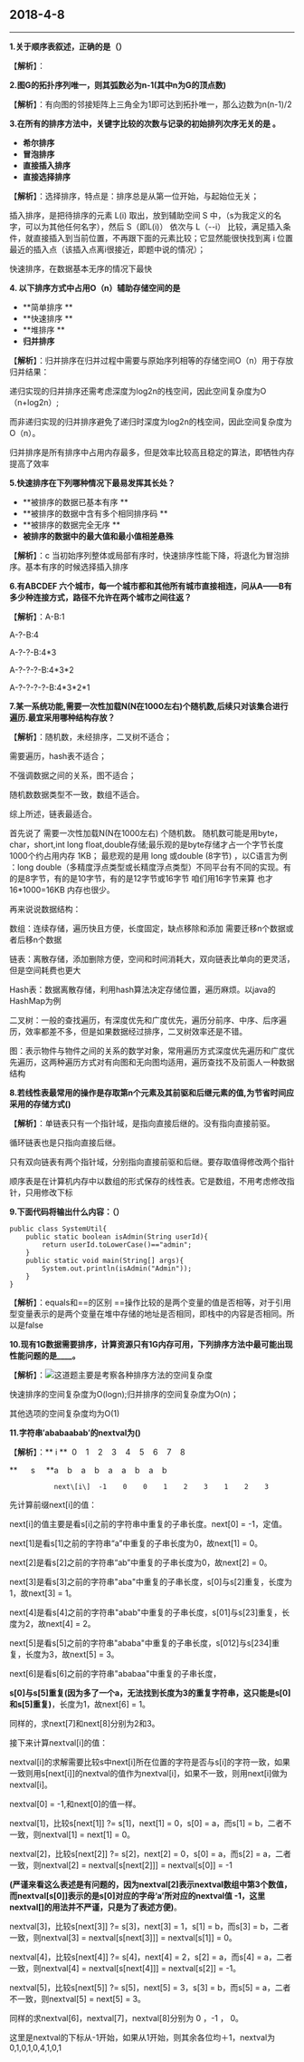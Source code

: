 ## 2018-4-8

---

**1.关于顺序表叙述，正确的是（）**

【**解析**】：

**2.图G的拓扑序列唯一，则其弧数必为n-1\(其中n为G的顶点数\)**

【**解析**】：有向图的邻接矩阵上三角全为1即可达到拓扑唯一，那么边数为n\(n-1\)/2

**3.在所有的排序方法中，关键字比较的次数与记录的初始排列次序无关的是 。**

* **希尔排序**
* **冒泡排序**
* **直接插入排序**
* **直接选择排序**

【**解析**】：选择排序，特点是：排序总是从第一位开始，与起始位无关；

插入排序，是把待排序的元素 L\(i\) 取出，放到辅助空间 S 中，（s为我定义的名字，可以为其他任何名字），然后 S（即L\(i\)） 依次与 L（--i） 比较，满足插入条件，就直接插入到当前位置，不再跟下面的元素比较；它显然能很快找到离 i 位置最近的插入点（该插入点离i很接近，即题中说的情况）；

快速排序，在数据基本无序的情况下最快

**4.以下排序方式中占用O（n）辅助存储空间的是**

* **简单排序  **
* **快速排序  **
* **堆排序  **
* **归并排序**

【**解析**】：归并排序在归并过程中需要与原始序列相等的存储空间O（n）用于存放归并结果：

递归实现的归并排序还需考虑深度为log2n的栈空间，因此空间复杂度为O（n+log2n）;

而非递归实现的归并排序避免了递归时深度为log2n的栈空间，因此空间复杂度为O（n）。

归并排序是所有排序中占用内存最多，但是效率比较高且稳定的算法，即牺牲内存提高了效率

**5.快速排序在下列哪种情况下最易发挥其长处？**

* **被排序的数据已基本有序  **
* **被排序的数据中含有多个相同排序码  **
* **被排序的数据完全无序  **
* **被排序的数据中的最大值和最小值相差悬殊**

【**解析**】：c 当初始序列整体或局部有序时，快速排序性能下降，将退化为冒泡排序。基本有序的时候选择插入排序

**6.有ABCDEF 六个城市，每一个城市都和其他所有城市直接相连，问从A——B有多少种连接方式，路径不允许在两个城市之间往返？**

【**解析**】：A-B:1

A-?-B:4

A-?-?-B:4\*3

A-?-?-?-B:4\*3\*2

A-?-?-?-?-B:4\*3\*2\*1

**7.某一系统功能,需要一次性加载N\(N在1000左右\)个随机数,后续只对该集合进行遍历.最宜采用哪种结构存放？**

【**解析**】：随机数，未经排序，二叉树不适合；

需要遍历，hash表不适合；

不强调数据之间的关系，图不适合；

随机数数据类型不一致，数组不适合。

综上所述，链表最适合。

 首先说了 需要一次性加载N\(N在1000左右\) 个随机数。 随机数可能是用byte，char，short,int long float,double存储;最乐观的是byte存储才占一个字节长度 1000个约占用内存 1KB； 最悲观的是用 long 或double \(8字节\) ，以C语言为例 ：long double（多精度浮点类型或长精度浮点类型）不同平台有不同的实现。有的是8字节，有的是10字节，有的是12字节或16字节 咱们用16字节来算 也才16\*1000=16KB 内存也很少。

再来说说数据结构： 

数组：连续存储，遍历快且方便，长度固定，缺点移除和添加 需要迁移n个数据或者后移n个数据 

链表：离散存储，添加删除方便，空间和时间消耗大，双向链表比单向的更灵活，但是空间耗费也更大 

Hash表：数据离散存储，利用hash算法决定存储位置，遍历麻烦。以java的HashMap为例 

二叉树：一般的查找遍历，有深度优先和广度优先，遍历分前序、中序、后序遍历，效率都差不多，但是如果数据经过排序，二叉树效率还是不错。 

图：表示物件与物件之间的关系的数学对象，常用遍历方式深度优先遍历和广度优先遍历，这两种遍历方式对有向图和无向图均适用，遍历查找不及前面人一种数据结构

**8.若线性表最常用的操作是存取第n个元素及其前驱和后继元素的值,为节省时间应采用的存储方式\(\)**

【**解析**】：单链表只有一个指针域，是指向直接后继的。没有指向直接前驱。

循环链表也是只指向直接后继。

只有双向链表有两个指针域，分别指向直接前驱和后继。要存取值得修改两个指针

顺序表是在计算机内存中以数组的形式保存的线性表。它是数组，不用考虑修改指针，只用修改下标

**9.下面代码将输出什么内容：（）**

```
public class SystemUtil{
    public static boolean isAdmin(String userId){
        return userId.toLowerCase()=="admin";
    }
    public static void main(String[] args){
        System.out.println(isAdmin("Admin"));
    }
}
```

【**解析**】：equals和==的区别 ==操作比较的是两个变量的值是否相等，对于引用型变量表示的是两个变量在堆中存储的地址是否相同，即栈中的内容是否相同。所以是false

**10.现有1G数据需要排序，计算资源只有1G内存可用，下列排序方法中最可能出现性能问题的是\_\_\_\_。**

【**解析**】：![](/assets/排序空间复杂度.png)这道题主要是考察各种排序方法的空间复杂度

快速排序的空间复杂度为O\(logn\);归并排序的空间复杂度为O\(n\)；

其他选项的空间复杂度均为O\(1\)

**11.字符串′ababaabab′的nextval为\(\)**

【**解析**】：** i   **   0    1    2    3    4    5    6    7    8

**                    s     **a    b    a    b    a    a    b    a    b

               next\[i\]  -1    0    0    1    2    3    1    2    3

先计算前缀next\[i\]的值：

next\[i\]的值主要是看s\[i\]之前的字符串中重复的子串长度。next\[0\] = -1，定值。  

next\[1\]是看s\[1\]之前的字符串“a”中重复的子串长度为0，故next\[1\] = 0。

next\[2\]是看s\[2\]之前的字符串“ab”中重复的子串长度为0，故next\[2\] = 0。

next\[3\]是看s\[3\]之前的字符串"aba"中重复的子串长度，s\[0\]与s\[2\]重复，长度为1，故next\[3\] = 1。

next\[4\]是看s\[4\]之前的字符串"abab"中重复的子串长度，s\[01\]与s\[23\]重复，长度为2，故next\[4\] = 2。

next\[5\]是看s\[5\]之前的字符串"ababa"中重复的子串长度，s\[012\]与s\[234\]重复，长度为3，故next\[5\] = 3。

next\[6\]是看s\[6\]之前的字符串"ababaa"中重复的子串长度，

**s\[0\]与s\[5\]重复\(因为多了一个a，无法找到长度为3的重复字符串，这只能是s\[0\]和s\[5\]重复\)**，长度为1，故next\[6\] = 1。

同样的，求next\[7\]和next\[8\]分别为2和3。

接下来计算nextval\[i\]的值：

nextval\[i\]的求解需要比较s中next\[i\]所在位置的字符是否与s\[i\]的字符一致，如果一致则用s\[next\[i\]\]的nextval的值作为nextval\[i\]，如果不一致，则用next\[i\]做为nextval\[i\]。

nextval\[0\] = -1,和next\[0\]的值一样。

nextval\[1\]，比较s\[next\[1\]\] ?= s\[1\]，next\[1\] = 0，s\[0\] = a，而s\[1\] = b，二者不一致，则nextval\[1\] = next\[1\] = 0。

nextval\[2\]，比较s\[next\[2\]\] ?= s\[2\]，next\[2\] = 0，s\[0\] = a，而s\[2\] = a，二者一致，则nextval\[2\] = nextval\[s\[next\[2\]\]\] = nextval\[s\[0\]\] = -1

**\(严谨来看这么表述是有问题的，因为nextval\[2\]表示nextval数组中第3个数值，而nextval\[s\[0\]\]表示的是s\[0\]对应的字母‘a’所对应的nextval值 -1，这里nextval\[\]的用法并不严谨，只是为了表述方便\)**。 

nextval\[3\]，比较s\[next\[3\]\] ?= s\[3\]，next\[3\] = 1，s\[1\] = b，而s\[3\] = b，二者一致，则nextval\[3\] = nextval\[s\[next\[3\]\]\] = nextval\[s\[1\]\] = 0。

nextval\[4\]，比较s\[next\[4\]\] ?= s\[4\]，next\[4\] = 2，s\[2\] = a，而s\[4\] = a，二者一致，则nextval\[4\] = nextval\[s\[next\[4\]\]\] = nextval\[s\[2\]\] = -1。

nextval\[5\]，比较s\[next\[5\]\] ?= s\[5\]，next\[5\] = 3，s\[3\] = b，而s\[5\] = a，二者不一致，则nextval\[5\] = next\[5\] = 3。

同样的求nextval\[6\]，nextval\[7\]，nextval\[8\]分别为 0 ，-1 ， 0。

这里是nextval的下标从-1开始，如果从1开始，则其余各位均＋1，nextval为0,1,0,1,0,4,1,0,1

